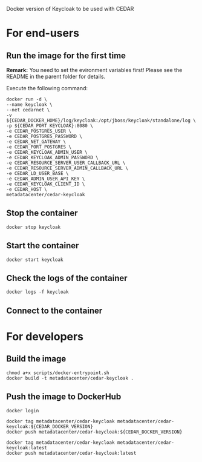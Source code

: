 Docker version of Keycloak to be used with CEDAR

# For end-users

## Run the image for the first time

**Remark:** You need to set the evironment variables first! Please see the README in the parent folder for details.

Execute the following command:

````
docker run -d \
--name keycloak \
--net cedarnet \
-v ${CEDAR_DOCKER_HOME}/log/keycloak:/opt/jboss/keycloak/standalone/log \
-p ${CEDAR_PORT_KEYCLOAK}:8080 \
-e CEDAR_POSTGRES_USER \
-e CEDAR_POSTGRES_PASSWORD \
-e CEDAR_NET_GATEWAY \
-e CEDAR_PORT_POSTGRES \
-e CEDAR_KEYCLOAK_ADMIN_USER \
-e CEDAR_KEYCLOAK_ADMIN_PASSWORD \
-e CEDAR_RESOURCE_SERVER_USER_CALLBACK_URL \
-e CEDAR_RESOURCE_SERVER_ADMIN_CALLBACK_URL \
-e CEDAR_LD_USER_BASE \
-e CEDAR_ADMIN_USER_API_KEY \
-e CEDAR_KEYCLOAK_CLIENT_ID \
-e CEDAR_HOST \
metadatacenter/cedar-keycloak
````

## Stop the container

    docker stop keycloak

## Start the container

    docker start keycloak

## Check the logs of the container

    docker logs -f keycloak

## Connect to the container

     	

# For developers

## Build the image

````
chmod a+x scripts/docker-entrypoint.sh
docker build -t metadatacenter/cedar-keycloak .
````

## Push the image to DockerHub

````
docker login

docker tag metadatacenter/cedar-keycloak metadatacenter/cedar-keycloak:${CEDAR_DOCKER_VERSION}
docker push metadatacenter/cedar-keycloak:${CEDAR_DOCKER_VERSION}

docker tag metadatacenter/cedar-keycloak metadatacenter/cedar-keycloak:latest
docker push metadatacenter/cedar-keycloak:latest
````